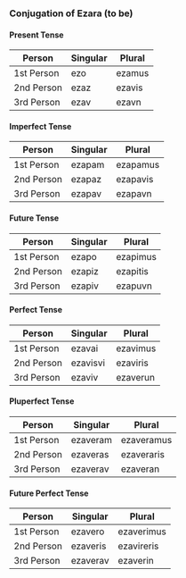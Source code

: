### Conjugation of **Ezara** (to be)

#### Present Tense

| Person     | Singular | Plural |
| ---------- | -------- | ------ |
| 1st Person | ezo      | ezamus |
| 2nd Person | ezaz     | ezavis |
| 3rd Person | ezav     | ezavn  |

#### Imperfect Tense

|Person|Singular|Plural|
|---|---|---|
|1st Person|ezapam|ezapamus|
|2nd Person|ezapaz|ezapavis|
|3rd Person|ezapav|ezapavn|

#### Future Tense

| Person     | Singular | Plural   |
| ---------- | -------- | -------- |
| 1st Person | ezapo    | ezapimus |
| 2nd Person | ezapiz   | ezapitis |
| 3rd Person | ezapiv   | ezapuvn  |

#### Perfect Tense

|Person|Singular|Plural|
|---|---|---|
|1st Person|ezavai|ezavimus|
|2nd Person|ezavisvi|ezaviris|
|3rd Person|ezaviv|ezaverun|

#### Pluperfect Tense

|Person|Singular|Plural|
|---|---|---|
|1st Person|ezaveram|ezaveramus|
|2nd Person|ezaveras|ezaveraris|
|3rd Person|ezaverav|ezaveran|

#### Future Perfect Tense

| Person     | Singular | Plural     |
| ---------- | -------- | ---------- |
| 1st Person | ezavero  | ezaverimus |
| 2nd Person | ezaveris | ezavireris |
| 3rd Person | ezaverav | ezaverin   |
